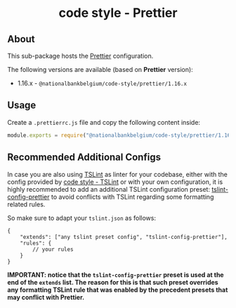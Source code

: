 <h1 align="center">
   code style - Prettier
</h1>

## About

This sub-package hosts the [Prettier](https://prettier.io) configuration.

The following versions are available (based on **Prettier** version):

-   1.16.x - `@nationalbankbelgium/code-style/prettier/1.16.x`

## Usage

Create a `.prettierrc.js` file and copy the following content inside:

```js
module.exports = require("@nationalbankbelgium/code-style/prettier/1.16.x");
```

## Recommended Additional Configs

In case you are also using [TSLint](https://palantir.github.io/tslint/) as linter for your codebase, either with the config provided by
[code style - TSLint](../tslint/README.md) or with your own configuration, it is highly recommended to add an additional TSLint configuration
preset: [tslint-config-prettier](https://github.com/prettier/tslint-config-prettier) to avoid conflicts with TSLint regarding some formatting related rules.

So make sure to adapt your `tslint.json` as follows:

```text
{
	"extends": ["any tslint preset config", "tslint-config-prettier"],
	"rules": {
		// your rules
	}
}
```

**IMPORTANT: notice that the `tslint-config-prettier` preset is used at the end of the `extends` list. The reason for this is that such preset
overrides any formatting TSLint rule that was enabled by the precedent presets that may conflict with Prettier.**
